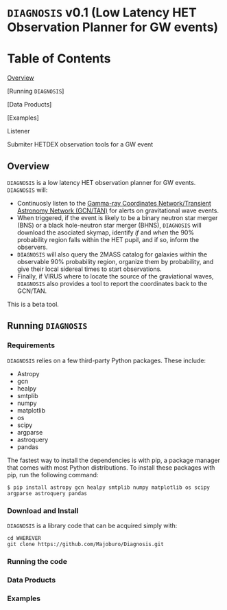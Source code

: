 # `DIAGNOSIS` v0.1 (Low Latency HET Observation Planner for GW events) 

# Table of Contents

[Overview](https://github.com/Majoburo/GWHET-obs/edit/master/README.md#Overview)

[Running `DIAGNOSIS`]

[Data Products]

[Examples]

Listener

Submiter
HETDEX observation tools for a GW event

## Overview
`DIAGNOSIS` is a low latency HET observation planner for GW events. `DIAGNOSIS` will:
- Continuosly listen to the [Gamma-ray Coordinates Network/Transient Astronomy Network (GCN/TAN)](https://gcn.gsfc.nasa.gov/) for alerts on gravitational wave events.
- When triggered, if the event is likely to be a binary neutron star merger (BNS) or a black hole-neutron star merger (BHNS), `DIAGNOSIS` will download the asociated skymap, identify *if* and *when* the 90% probability region falls within the HET pupil, and if so, inform the observers.
- `DIAGNOSIS` will also query the 2MASS catalog for galaxies within the observable 90% probability region, organize them by probability, and give their local sidereal times to start observations.
- Finally, if VIRUS where to locate the source of the graviational waves, `DIAGNOSIS` also provides a tool to report the coordinates back to the GCN/TAN.

This is a beta tool.

## Running `DIAGNOSIS`

### Requirements
`DIAGNOSIS` relies on a few third-party Python packages. These include:

- Astropy
- gcn
- healpy
- smtplib
- numpy
- matplotlib
- os
- scipy
- argparse
- astroquery
- pandas

The fastest way to install the dependencies is with pip, a package manager that comes with most Python distributions. To install these packages with pip, run the following command:
```
$ pip install astropy gcn healpy smtplib numpy matplotlib os scipy argparse astroquery pandas
```

### Download and Install
`DIAGNOSIS` is a library code that can be acquired simply with:
```
cd WHEREVER
git clone https://github.com/Majoburo/Diagnosis.git
```

### Running the code
### Data Products
### Examples
